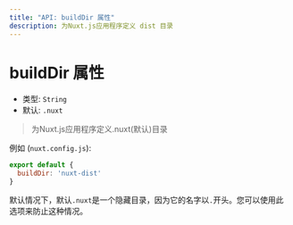 ```yaml
---
title: "API: buildDir 属性"
description: 为Nuxt.js应用程序定义 dist 目录
---
```


# buildDir 属性

- 类型: `String`
- 默认: `.nuxt`

> 为Nuxt.js应用程序定义.nuxt(默认)目录

例如 (`nuxt.config.js`):

```js
export default {
  buildDir: 'nuxt-dist'
}
```

默认情况下，默认`.nuxt`是一个隐藏目录，因为它的名字以`.`开头。您可以使用此选项来防止这种情况。
